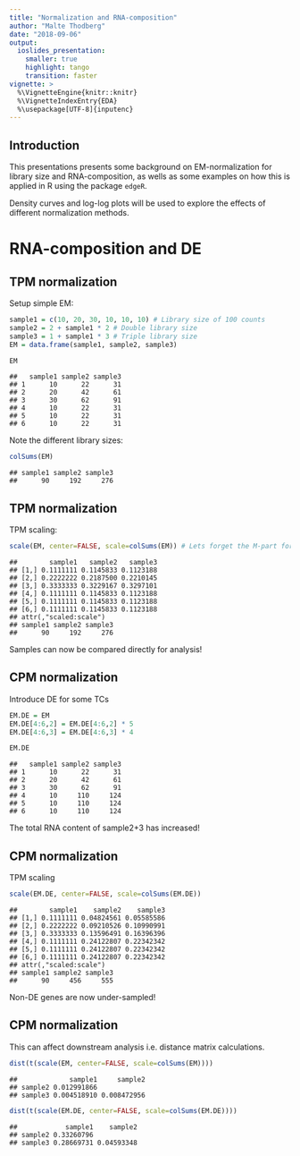 ```yaml
---
title: "Normalization and RNA-composition"
author: "Malte Thodberg"
date: "2018-09-06"
output:
  ioslides_presentation:
    smaller: true
    highlight: tango
    transition: faster
vignette: >
  %\VignetteEngine{knitr::knitr}
  %\VignetteIndexEntry{EDA}
  %\usepackage[UTF-8]{inputenc}
---
```

## Introduction

This presentations presents some background on EM-normalization for library size and RNA-composition,
as wells as some examples on how this is applied in R using the package `edgeR`.

Density curves and log-log plots will be used to explore the effects of different normalization methods.

# RNA-composition and DE

## TPM normalization

Setup simple EM:

```r
sample1 = c(10, 20, 30, 10, 10, 10) # Library size of 100 counts
sample2 = 2 + sample1 * 2 # Double library size
sample3 = 1 + sample1 * 3 # Triple library size
EM = data.frame(sample1, sample2, sample3)

EM
```

```
##   sample1 sample2 sample3
## 1      10      22      31
## 2      20      42      61
## 3      30      62      91
## 4      10      22      31
## 5      10      22      31
## 6      10      22      31
```

Note the different library sizes:

```r
colSums(EM)
```

```
## sample1 sample2 sample3 
##      90     192     276
```

## TPM normalization

TPM scaling:

```r
scale(EM, center=FALSE, scale=colSums(EM)) # Lets forget the M-part for now...
```

```
##        sample1   sample2   sample3
## [1,] 0.1111111 0.1145833 0.1123188
## [2,] 0.2222222 0.2187500 0.2210145
## [3,] 0.3333333 0.3229167 0.3297101
## [4,] 0.1111111 0.1145833 0.1123188
## [5,] 0.1111111 0.1145833 0.1123188
## [6,] 0.1111111 0.1145833 0.1123188
## attr(,"scaled:scale")
## sample1 sample2 sample3 
##      90     192     276
```

Samples can now be compared directly for analysis!

## CPM normalization

Introduce DE for some TCs

```r
EM.DE = EM
EM.DE[4:6,2] = EM.DE[4:6,2] * 5
EM.DE[4:6,3] = EM.DE[4:6,3] * 4

EM.DE
```

```
##   sample1 sample2 sample3
## 1      10      22      31
## 2      20      42      61
## 3      30      62      91
## 4      10     110     124
## 5      10     110     124
## 6      10     110     124
```
The total RNA content of sample2+3 has increased!

## CPM normalization

TPM scaling

```r
scale(EM.DE, center=FALSE, scale=colSums(EM.DE))
```

```
##        sample1    sample2    sample3
## [1,] 0.1111111 0.04824561 0.05585586
## [2,] 0.2222222 0.09210526 0.10990991
## [3,] 0.3333333 0.13596491 0.16396396
## [4,] 0.1111111 0.24122807 0.22342342
## [5,] 0.1111111 0.24122807 0.22342342
## [6,] 0.1111111 0.24122807 0.22342342
## attr(,"scaled:scale")
## sample1 sample2 sample3 
##      90     456     555
```
Non-DE genes are now under-sampled!

## CPM normalization

This can affect downstream analysis i.e. distance matrix calculations.

```r
dist(t(scale(EM, center=FALSE, scale=colSums(EM))))
```

```
##             sample1     sample2
## sample2 0.012991866            
## sample3 0.004518910 0.008472956
```

```r
dist(t(scale(EM.DE, center=FALSE, scale=colSums(EM.DE))))
```

```
##            sample1    sample2
## sample2 0.33260796           
## sample3 0.28669731 0.04593348
```

<!-- # Advanced normalization -->

<!-- ## Setup -->

<!-- Packages needed for the analysis: -->
<!-- ```{r} -->
<!-- library(ABC2018) -->
<!-- library(edgeR) -->
<!-- library(ggplot2) -->
<!-- theme_set(theme_minimal()) # Make ggplots prettier -->
<!-- ``` -->

<!-- We will use the small `zebrafish` dataset: -->
<!-- ```{r} -->
<!-- data(zebrafish) -->
<!-- ``` -->

<!-- The dataset is a list which contains: -->

<!-- - Expression: EM -->
<!-- - Annotation: Annotation -->
<!-- - Design: Information about the samples. -->

<!-- The same format is used for the remaining datasets in the `ABC2017` package -->

<!-- ## Setup -->
<!-- EM: -->
<!-- ```{r} -->
<!-- head(zebrafish$Expression) -->
<!-- ``` -->

<!-- Annotation: -->
<!-- ```{r} -->
<!-- head(zebrafish$Design) -->
<!-- ``` -->

<!-- ## Plotting distributions -->

<!-- edgeR (via limma) provides the `plotDensities` function for exploring the effect of normalization  -->

<!-- ```{r} -->
<!-- plotDensities(zebrafish$Expression, legend="topright") -->
<!-- ``` -->

<!-- ## Plotting distributions -->

<!-- That did not look to good! Since the data spans multiple orders of magnitude, we can try with	 a log-scale instead. -->

<!-- This however brings up the problem of 0 counts - for which `log` is not defined. -->

<!-- The get around this probelm a small pseudo-count can be added to all counts in the EM. This does not necesarily have to be an integer, and is usually chosen to be between 0.1 and 1.0. -->

<!-- ## Plotting distributions -->

<!-- ```{r} -->
<!-- # Pseoducount and log -->
<!-- plotDensities(log(zebrafish$Expression+1), legend="topright") -->
<!-- ``` -->

<!-- ## Plotting distributions -->

<!-- Notice how the lower quartile is zero - this means that we have a large number of genes with very low counts. -->

<!-- Counts with 1-3 counts are not very interesting, since they are likely to be either noise or expressed at biologically irrelevant levels. It's customary to perform som ad-hoc trimming or filtering to remove these prior to analysis. -->

<!-- Here we only keep genes with at least 2 counts in at least 4 samples: -->

<!-- ```{r} -->
<!-- # Trim -->
<!-- above_one <- rowSums(zebrafish$Expression > 1) -->

<!-- trimmed_em <- subset(zebrafish$Expression, above_one > 3) -->

<!-- # Pseoducount and log -->
<!-- log_trimmed_em <-  log(trimmed_em + 1) -->
<!-- ``` -->

<!-- ## Plotting distributions -->

<!-- ```{r} -->
<!-- plotDensities(log_trimmed_em, legend="topright") -->
<!-- ``` -->

<!-- ## Plotting distributions -->

<!-- Now we have a clearer picture of the distribution of counts within each sample. The large difference in distributions shows the need for normalization, before the samples can be compared. -->

<!-- As with everything in R, we do not have to recode everything from scratch. The edgeR package has a function `cpm` which has implented a large number of normalization methods and log-transformation. -->

<!-- edgeR does this by implementing the use of normalization factors, which is use to rescale the actual library sizes to take into account differences in RNA-composition. -->

<!-- ## Using edgeR to normalize -->

<!-- Using edgeR is simple, but first we must save the EM as a `DGEList`: -->
<!-- ```{r} -->
<!-- # Create DGEList-object from the trimmed em -->
<!-- dge <- DGEList(trimmed_em) -->

<!-- # Use edgeR to calculate normalization factors -->
<!-- dge <- calcNormFactors(object=dge, method="TMM") -->

<!-- # calculate log cpm values -->
<!-- TMM_em <- cpm(x=dge, log=TRUE, prior.count=1.0) -->

<!-- head(TMM_em) -->
<!-- ``` -->

<!-- ## Using edgeR to normalize -->
<!-- The resulting plot shows a nicer alignment of the main peak: -->
<!-- ```{r} -->
<!-- plotDensities(TMM_em) -->
<!-- ``` -->

<!-- ## log-log plots -->

<!-- Another way of visualizing normalization is via a log-log plot. This is simply a scatterplot with paired expression values for two samples. -->

<!-- Although it only allows for pairwise comparison, it is a nice way to see the effect of normalization and the variance of expression at different levels. -->

<!-- ## log-log plots -->
<!-- First we consider the (trimmed) log(counts+1) -->
<!-- ```{r} -->
<!-- qplot(data=log_trimmed_em, x=Ctl3, y=Trt13, alpha=I(0.1)) + geom_smooth(method="gam") + geom_abline(color="red") -->
<!-- ``` -->

<!-- ## log-log plots -->
<!-- Compare this with edgeR's TMM normalization: -->
<!-- ```{r} -->
<!-- qplot(data=as.data.frame(TMM_em), x=Ctl3, y=Trt13, alpha=I(0.1)) + geom_smooth(method="gam") + geom_abline(color="red") -->
<!-- ``` -->

<!-- ## Exercises -->

<!-- Team up and do the following exercises: -->

<!-- 1. Make a plot of density curves showing the effect of all the different normalization methods implemented by `edgeR` -->
<!-- 2. Make a plot that compares the estimated normalization factors for the `TMM` and `RLE` normalization methods. -->
<!-- 3. Investigate the effect of different pseudocount values using log-log plots. -->

<!-- *HINT for 1:* Use `apply`-family and facets to compare multiple datasets. Remember to include `method="none"`. -->

<!-- *HINT for 2:* Read the `calcNormFactors` help file to see where the normalization factors are stored -->

<!-- ## Question 1 code -->
<!-- ```{r} -->
<!-- # Convert to a DGElist -->
<!-- dge <- DGEList(trimmed_em) -->

<!-- # Normalize using each of four methods -->
<!-- edgeR_methods <- c("none", "TMM", "RLE", "upperquartile") -->
<!-- dges <- lapply(edgeR_methods, calcNormFactors, object=dge) -->

<!-- # Calculate CPMs -->
<!-- norms <- lapply(dges, cpm, log=TRUE) -->
<!-- ``` -->

<!-- ## Question 1 plot -->

<!-- ```{r} -->
<!-- par(mfrow=c(2,2)) -->
<!-- mapply(plotDensities, norms, edgeR_methods, MoreArgs=list(group=NULL, col=NULL, legend=FALSE)) -->
<!-- ``` -->

<!-- ## Question 2 code -->
<!-- ```{r} -->
<!-- # Extract the normalization factors -->
<!-- norm_factors <- sapply(dges, function(x) x$samples$norm.factors) -->
<!-- colnames(norm_factors) <- edgeR_methods -->
<!-- ``` -->

<!-- ## Question 2 plot -->
<!-- ```{r} -->
<!-- plot(as.data.frame(norm_factors)) -->
<!-- ``` -->

<!-- ## Question 3 code -->
<!-- ```{r} -->
<!-- # Create DGEList-object from the trimmed em -->
<!-- dge <- DGEList(trimmed_em) -->
<!-- dge <- calcNormFactors(object=dge, method="TMM") -->

<!-- # calculate log cpm values -->
<!-- TMM_v <- cpm(x=dge, log=TRUE, prior.count=0.1) -->
<!-- TMM_w <- cpm(x=dge, log=TRUE, prior.count=1.0) -->
<!-- TMM_x <- cpm(x=dge, log=TRUE, prior.count=5.0) -->
<!-- TMM_y <- cpm(x=dge, log=TRUE, prior.count=10.0) -->
<!-- TMM_z <- cpm(x=dge, log=TRUE, prior.count=20.0) -->
<!-- ``` -->

<!-- ## Question 3 plot v -->
<!-- ```{r} -->
<!-- qplot(data=as.data.frame(TMM_v), x=Ctl3, y=Ctl5, alpha=I(0.1)) + geom_smooth(method="gam") + geom_abline(color="red") -->
<!-- ``` -->

<!-- ## Question 3 plot w -->
<!-- ```{r} -->
<!-- qplot(data=as.data.frame(TMM_w), x=Ctl3, y=Ctl5, alpha=I(0.1)) + geom_smooth(method="gam") + geom_abline(color="red") -->
<!-- ``` -->

<!-- ## Question 3 plot x -->
<!-- ```{r} -->
<!-- qplot(data=as.data.frame(TMM_y), x=Ctl3, y=Ctl5, alpha=I(0.1)) + geom_smooth(method="gam") + geom_abline(color="red") -->
<!-- ``` -->

<!-- ## Question 3 plot y -->
<!-- ```{r} -->
<!-- qplot(data=as.data.frame(TMM_x), x=Ctl3, y=Ctl5, alpha=I(0.1)) + geom_smooth(method="gam") + geom_abline(color="red") -->
<!-- ``` -->

<!-- ## Question 3 plot z -->
<!-- ```{r} -->
<!-- qplot(data=as.data.frame(TMM_z), x=Ctl3, y=Ctl5, alpha=I(0.1)) + geom_smooth(method="gam") + geom_abline(color="red") -->
<!-- ``` -->
